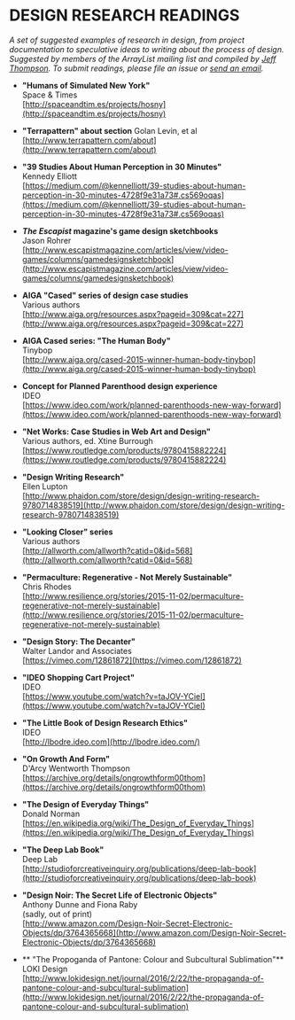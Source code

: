 
# DESIGN RESEARCH READINGS  

*A set of suggested examples of research in design, from project documentation to speculative ideas to writing about the process of design. Suggested by members of the ArrayList mailing list and compiled by [Jeff Thompson](http://www.jeffreythompson.org). To submit readings, please file an issue or [send an email](mailto:mail@jeffreythompson.org).*

* **"Humans of Simulated New York"**  
Space & Times  
[http://spaceandtim.es/projects/hosny](http://spaceandtim.es/projects/hosny)

* **"Terrapattern" about section** 
Golan Levin, et al
[http://www.terrapattern.com/about](http://www.terrapattern.com/about)

* **"39 Studies About Human Perception in 30 Minutes"**  
Kennedy Elliott  
[https://medium.com/@kennelliott/39-studies-about-human-perception-in-30-minutes-4728f9e31a73#.cs569oqas](https://medium.com/@kennelliott/39-studies-about-human-perception-in-30-minutes-4728f9e31a73#.cs569oqas)

* ***The Escapist* magazine's game design sketchbooks**  
Jason Rohrer  
[http://www.escapistmagazine.com/articles/view/video-games/columns/gamedesignsketchbook](http://www.escapistmagazine.com/articles/view/video-games/columns/gamedesignsketchbook)

* **AIGA "Cased" series of design case studies**  
Various authors  
[http://www.aiga.org/resources.aspx?pageid=309&cat=227](http://www.aiga.org/resources.aspx?pageid=309&cat=227)

* **AIGA Cased series: "The Human Body"**  
Tinybop  
[http://www.aiga.org/cased-2015-winner-human-body-tinybop](http://www.aiga.org/cased-2015-winner-human-body-tinybop)

* **Concept for Planned Parenthood design experience**  
IDEO  
[https://www.ideo.com/work/planned-parenthoods-new-way-forward](https://www.ideo.com/work/planned-parenthoods-new-way-forward)

* **"Net Works: Case Studies in Web Art and Design"**  
Various authors, ed. Xtine Burrough  
[https://www.routledge.com/products/9780415882224](https://www.routledge.com/products/9780415882224)

* **"Design Writing Research"**  
Ellen Lupton  
[http://www.phaidon.com/store/design/design-writing-research-9780714838519](http://www.phaidon.com/store/design/design-writing-research-9780714838519)

* **"Looking Closer" series**  
Various authors  
[http://allworth.com/allworth?catid=0&id=568](http://allworth.com/allworth?catid=0&id=568)

* **"Permaculture: Regenerative - Not Merely Sustainable"**  
Chris Rhodes  
[http://www.resilience.org/stories/2015-11-02/permaculture-regenerative-not-merely-sustainable](http://www.resilience.org/stories/2015-11-02/permaculture-regenerative-not-merely-sustainable)

* **"Design Story: The Decanter"**  
Walter Landor and Associates  
[https://vimeo.com/12861872](https://vimeo.com/12861872)

* **"IDEO Shopping Cart Project"**  
IDEO  
[https://www.youtube.com/watch?v=taJOV-YCieI](https://www.youtube.com/watch?v=taJOV-YCieI)

* **"The Little Book of Design Research Ethics"**  
IDEO  
[http://lbodre.ideo.com](http://lbodre.ideo.com/)

* **"On Growth And Form"**  
D'Arcy Wentworth Thompson  
[https://archive.org/details/ongrowthform00thom](https://archive.org/details/ongrowthform00thom)

* **"The Design of Everyday Things"**  
Donald Norman  
[https://en.wikipedia.org/wiki/The_Design_of_Everyday_Things](https://en.wikipedia.org/wiki/The_Design_of_Everyday_Things)

* **"The Deep Lab Book"**  
Deep Lab  
[http://studioforcreativeinquiry.org/publications/deep-lab-book](http://studioforcreativeinquiry.org/publications/deep-lab-book)

* **"Design Noir: The Secret Life of Electronic Objects"**  
Anthony Dunne and Fiona Raby  
(sadly, out of print)  
[http://www.amazon.com/Design-Noir-Secret-Electronic-Objects/dp/3764365668](http://www.amazon.com/Design-Noir-Secret-Electronic-Objects/dp/3764365668)

* ** "The Propoganda of Pantone: Colour and Subcultural Sublimation"**  
LOKI Design  
[http://www.lokidesign.net/journal/2016/2/22/the-propaganda-of-pantone-colour-and-subcultural-sublimation](http://www.lokidesign.net/journal/2016/2/22/the-propaganda-of-pantone-colour-and-subcultural-sublimation)